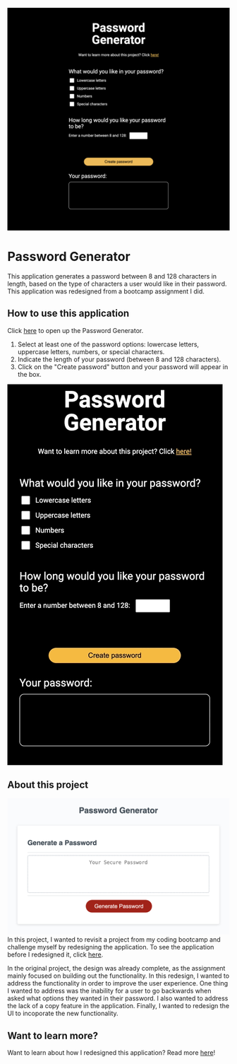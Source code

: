 ![password generator screenshot](./assets/images/password-generator.png) 

# Password Generator
This application generates a password between 8 and 128 characters in length, based on the type of characters a user would like in their password.  This application was redesigned from a bootcamp assignment I did.

## How to use this application
Click [here](https://guillermo-martin.github.io/passwordGenerator2/) to open up the Password Generator.

1. Select at least one of the password options:  lowercase letters, uppercase letters, numbers, or special characters.
2. Indicate the length of your password (between 8 and 128 characters).
3. Click on the "Create password" button and your password will appear in the box.

![password generator gift](./assets/images/create-password.gif) 


## About this project
![password generator gift](./assets/images/password-generator-v1.png) 
In this project, I wanted to revisit a project from my coding bootcamp and challenge myself by redesigning the application.  To see the application before I redesigned it, click [here](https://guillermo-martin.github.io/passwordGenerator/).  

In the original project, the design was already complete, as the assignment mainly focused on building out the functionality.  In this redesign, I wanted to address the functionality in order to improve the user experience.  One thing I wanted to address was the inability for a user to go backwards when asked what options they wanted in their password.  I also wanted to address the lack of a copy feature in the application.  Finally, I wanted to redesign the UI to incoporate the new functionality.


## Want to learn more?
Want to learn about how I redesigned this application?  Read more [here](https://guillermo-martin.github.io/web-developer-projects/password-generator/)!
